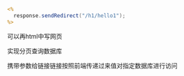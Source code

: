 ```jsp
<%
  response.sendRedirect("/h1/hello1");
%>
```

可以再html中写网页

实现分页查询数据库

携带参数给链接链接按照前端传递过来值对指定数据库进行访问